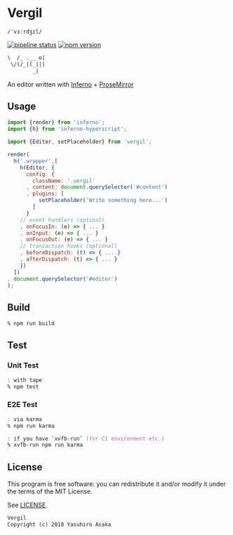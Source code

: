 # Vergil

`/ˈvɜːrdʒɪl/`


[![pipeline status][pipeline]][commit] [![npm version][version]][npm]

```txt
\  /_ .__ o|
 \/(/_|(_|||
        _|
```

An editor written with [Inferno](https://www.infernojs.org/) + [ProseMirror](http://prosemirror.net/)


## Usage

```javascript
import {render} from 'inferno';
import {h} from 'inferno-hyperscript';

import {Editor, setPlaceholder} from 'vergil';

render(
  h('.wrapper',[
    h(Editor, {
      config: {
        className: '.vergil'
      , content: document.querySelector('#content')
      , plugins: [
          setPlaceholder('Write something here...')
        ]
      }
    // event handlers (optinal)
    , onFocusIn: (e) => { ... }
    , onInput: (e) => { ... }
    , onFocusOut: (e) => { ... }
    // transaction hooks (optional)
    , beforeDispatch: (t) => { ... }
    , afterDispatch: (t) => { ... }
    })
  ])
, document.querySelector('#editor')
);
```


## Build

```zsh
% npm run build
```


## Test

### Unit Test

```zsh
: with tape
% npm test
```

### E2E Test

```zsh
: via karma
% npm run karma

: if you have `xvfb-run` (for CI environment etc.)
% xvfb-run npm run karma
```


## License

This program is free software: you can redistribute it and/or modify it
under the terms of the MIT License.


See [LICENSE](LICENSE).


```txt
Vergil
Copyright (c) 2018 Yasuhiro Asaka
```


[pipeline]: https://gitlab.com/grauwoelfchen/vergil/badges/master/pipeline.svg
[commit]: https://gitlab.com/grauwoelfchen/vergil/commits/master
[version]: https://img.shields.io/npm/v/vergil.svg
[npm]: https://www.npmjs.com/package/vergil
